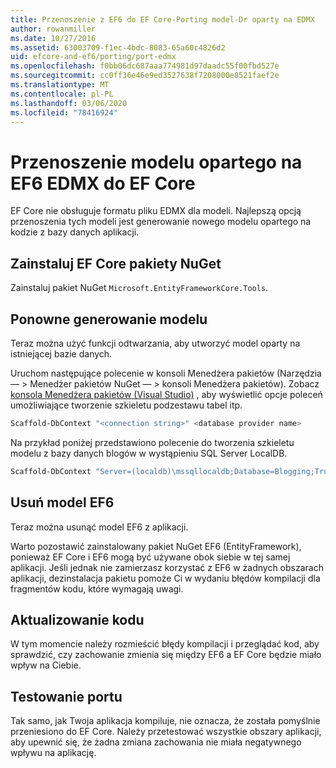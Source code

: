 ```yaml
---
title: Przenoszenie z EF6 do EF Core-Porting model-Dr oparty na EDMX
author: rowanmiller
ms.date: 10/27/2016
ms.assetid: 63003709-f1ec-4bdc-8083-65a60c4826d2
uid: efcore-and-ef6/porting/port-edmx
ms.openlocfilehash: f0bb06dc687aaa774981d97daadc55f00fbd527e
ms.sourcegitcommit: cc0ff36e46e9ed3527638f7208000e8521faef2e
ms.translationtype: MT
ms.contentlocale: pl-PL
ms.lasthandoff: 03/06/2020
ms.locfileid: "78416924"
---
```

# <a name="porting-an-ef6-edmx-based-model-to-ef-core"></a>Przenoszenie modelu opartego na EF6 EDMX do EF Core

EF Core nie obsługuje formatu pliku EDMX dla modeli. Najlepszą opcją przenoszenia tych modeli jest generowanie nowego modelu opartego na kodzie z bazy danych aplikacji.

## <a name="install-ef-core-nuget-packages"></a>Zainstaluj EF Core pakiety NuGet

Zainstaluj pakiet NuGet `Microsoft.EntityFrameworkCore.Tools`.

## <a name="regenerate-the-model"></a>Ponowne generowanie modelu

Teraz można użyć funkcji odtwarzania, aby utworzyć model oparty na istniejącej bazie danych.

Uruchom następujące polecenie w konsoli Menedżera pakietów (Narzędzia — > Menedżer pakietów NuGet — > konsoli Menedżera pakietów). Zobacz [konsola Menedżera pakietów (Visual Studio)](../../core/miscellaneous/cli/powershell.md) , aby wyświetlić opcje poleceń umożliwiające tworzenie szkieletu podzestawu tabel itp.

``` powershell
Scaffold-DbContext "<connection string>" <database provider name>
```

Na przykład poniżej przedstawiono polecenie do tworzenia szkieletu modelu z bazy danych blogów w wystąpieniu SQL Server LocalDB.

``` powershell
Scaffold-DbContext "Server=(localdb)\mssqllocaldb;Database=Blogging;Trusted_Connection=True;" Microsoft.EntityFrameworkCore.SqlServer
```

## <a name="remove-ef6-model"></a>Usuń model EF6

Teraz można usunąć model EF6 z aplikacji.

Warto pozostawić zainstalowany pakiet NuGet EF6 (EntityFramework), ponieważ EF Core i EF6 mogą być używane obok siebie w tej samej aplikacji. Jeśli jednak nie zamierzasz korzystać z EF6 w żadnych obszarach aplikacji, dezinstalacja pakietu pomoże Ci w wydaniu błędów kompilacji dla fragmentów kodu, które wymagają uwagi.

## <a name="update-your-code"></a>Aktualizowanie kodu

W tym momencie należy rozmieścić błędy kompilacji i przeglądać kod, aby sprawdzić, czy zachowanie zmienia się między EF6 a EF Core będzie miało wpływ na Ciebie.

## <a name="test-the-port"></a>Testowanie portu

Tak samo, jak Twoja aplikacja kompiluje, nie oznacza, że została pomyślnie przeniesiono do EF Core. Należy przetestować wszystkie obszary aplikacji, aby upewnić się, że żadna zmiana zachowania nie miała negatywnego wpływu na aplikację.
